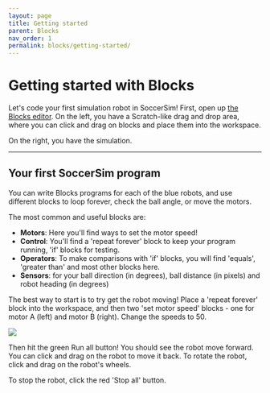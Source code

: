 ```yaml
---
layout: page
title: Getting started
parent: Blocks
nav_order: 1
permalink: blocks/getting-started/
---
```


# Getting started with Blocks
Let's code your first simulation robot in SoccerSim! First, open up [the Blocks editor](/soccersim/blocks). On the left, you have a Scratch-like drag and drop area, where you can click and drag on blocks and place them into the workspace.

On the right, you have the simulation.

----

## Your first SoccerSim program
You can write Blocks programs for each of the blue robots, and use different blocks to loop forever, check the ball angle, or move the motors.

The most common and useful blocks are:

* **Motors**: Here you'll find ways to set the motor speed!
* **Control**: You'll find a 'repeat forever' block to keep your program running, 'if' blocks for testing.
* **Operators**: To make comparisons with 'if' blocks, you will find 'equals', 'greater than' and most other blocks here.
* **Sensors**: for your ball direction (in degrees), ball distance (in pixels) and robot heading (in degrees)

The best way to start is to try get the robot moving! Place a 'repeat forever' block into the workspace, and then two 'set motor speed' blocks - one for motor A (left) and motor B (right). Change the speeds to 50.

<img src="/soccersim-docs/assets/blocks/forever_forward.svg" style="max-width:250px"/>

Then hit the green Run all button! You should see the robot move forward. You can click and drag on the robot to move it back. To rotate the robot, click and drag on the robot's wheels.

To stop the robot, click the red 'Stop all' button. 